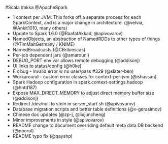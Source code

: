 #Scala #akka @ApacheSpark

* 1 context per JVM.  This forks off a separate process for each SparkContext, and is a major change in architecture.  (@velvia, @Ankit1010, many others)
* Update to Spark 1.6.0 (@RaafatAkkad, @apivovarov)
* NamedObjects, an abstraction of NamedRDDs to other types of things (@TimMaltGermany / KNIME)
* NamedBroadcasts (@CBribiescas)
* Per-job dependent jars (@amarouni)
* DEBUG_PORT env var allows remote debugging (@addisonj)
* UI links to status/config (@h0ke)
* Fix bug - invalid error w no user/pass #329 (@slater-ben)
* Workaround - custom error classes for context-per-jvm (@ishassan)
* Spark Hadoop configuration in spark.context-settings.hadoop (@hntd187)
* Expose MAX_DIRECT_MEMORY to adjust direct memory buffer size (@addisonj)
* Redirect /dev/null to stdin in server_start.sh (@apivovarov)
* Database migration scripts and better table definitions (@v-gerasimov)
* Chinese doc updates (@zp-j, @liujuncheng)
* Minor improvements in style (@apivovarov)
* README change to document overriding default meta data DB backend (@noorul)
* README typo fix (@qayshp)
